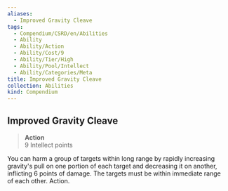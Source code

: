 ```yaml
---
aliases:
  - Improved Gravity Cleave
tags:
  - Compendium/CSRD/en/Abilities
  - Ability
  - Ability/Action
  - Ability/Cost/9
  - Ability/Tier/High
  - Ability/Pool/Intellect
  - Ability/Categories/Meta
title: Improved Gravity Cleave
collection: Abilities
kind: Compendium
---
```

## Improved Gravity Cleave  
>**Action**  
>9 Intellect points
  
You can harm a group of targets within long range by rapidly increasing gravity's pull on one portion of each target and decreasing it on another, inflicting 6 points of damage. The targets must be within immediate range of each other. Action.